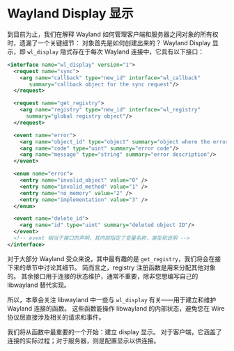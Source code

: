# Wayland Display 显示

到目前为止，我们在解释 Wayland 如何管理客户端和服务器之间对象的所有权时，遗漏了一个关键细节：
对象首先是如何创建出来的？
Wayland Display 显示，即 `wl_display` 隐式存在于每次 Wayland 连接中，它具有以下接口：

```xml
<interface name="wl_display" version="1">
  <request name="sync">
    <arg name="callback" type="new_id" interface="wl_callback"
       summary="callback object for the sync request"/>
  </request>

  <request name="get_registry">
    <arg name="registry" type="new_id" interface="wl_registry"
      summary="global registry object"/>
  </request>

  <event name="error">
    <arg name="object_id" type="object" summary="object where the error occurred"/>
    <arg name="code" type="uint" summary="error code"/>
    <arg name="message" type="string" summary="error description"/>
  </event>

  <enum name="error">
    <entry name="invalid_object" value="0" />
    <entry name="invalid_method" value="1" />
    <entry name="no_memory" value="2" />
    <entry name="implementation" value="3" />
  </enum>

  <event name="delete_id">
    <arg name="id" type="uint" summary="deleted object ID"/>
  </event>
  <!-- event 相当于接口的声明，其内部指定了变量名称，类型和说明 -->
</interface>
```

对于大部分 Wayland 受众来说，其中最有趣的是 `get_registry`，我们将会在接下来的章节中讨论其细节。
简而言之，registry 注册函数是用来分配其他对象的。
其余接口用于连接的状态维护，通常不重要，除非您想编写自己的 libwayland 替代实现。

所以，本章会关注 libwayland 中一些与 `wl_display` 有关——用于建立和维护 Wayland 连接的函数。
这些函数能操作 libwayland 的内部状态，避免您在 Wire 协议层直接涉及相关的请求和事件。

我们将从函数中最重要的一个开始：建立 display 显示。
对于客户端，它涵盖了连接的实际过程；对于服务器，则是配置显示以供连接。
